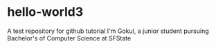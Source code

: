 # hello-world3
A test repository for github tutorial
I'm Gokul, a junior student pursuing Bachelor's of Computer Science at SFState
